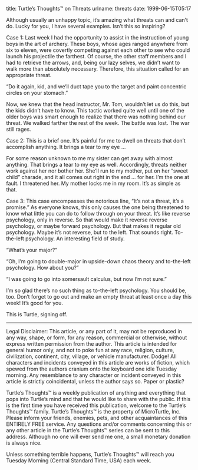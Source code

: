 title: Turtle&#x02bc;s Thoughts&trade; on Threats
urlname: threats
date: 1999-06-15T05:17

Although usually an unhappy topic, it&#x02bc;s amazing what threats can and can&#x02bc;t do. Lucky for you, I have
several examples. Isn&#x02bc;t this so inspiring?

Case 1: Last week I had the opportunity to assist in the instruction of young boys in the art of archery. These boys,
whose ages ranged anywhere from six to eleven, were covertly competing against each other to see who could launch his
projectile the farthest. Of course, the other staff members and I had to retrieve the arrows, and, being our lazy
selves, we didn&#x02bc;t want to walk more than absolutely necessary. Therefore, this situation called for an
appropriate threat.

&ldquo;Do it again, kid, and we&#x02bc;ll duct tape you to the target and paint concentric circles on your
stomach.&rdquo;

Now, we knew that the head instructor, Mr. Tom, wouldn&#x02bc;t let us do this, but the kids didn&#x02bc;t have to know.
This tactic worked quite well until one of the older boys was smart enough to realize that there was nothing behind our
threat. We walked farther the rest of the week. The battle was lost. The war still rages.

Case 2: This is a brief one. It&#x02bc;s painful for me to dwell on threats that don&#x02bc;t accomplish anything. It
brings a tear to my eye &hellip;

For some reason unknown to me my sister can get away with almost anything. That brings a tear to my eye as well.
Accordingly, threats neither work against her nor bother her. She&#x02bc;ll run to my mother, put on her &ldquo;sweet
child&rdquo; charade, and it all comes out right in the end &hellip; for her. I&#x02bc;m the one at fault. I threatened
her. My mother locks me in my room. It&#x02bc;s as simple as that.

Case 3: This case encompasses the notorious line, &ldquo;It&#x02bc;s not a threat, it&#x02bc;s a promise.&rdquo; As
everyone knows, this only causes the one being threatened to know what little you can do to follow through on your
threat. It&#x02bc;s like reverse psychology, only in reverse. So that would make it reverse reverse psychology, or maybe
forward psychology. But that makes it regular old psychology. Maybe it&#x02bc;s not reverse, but to the left. That
sounds right. To-the-left psychology. An interesting field of study.

&ldquo;What&#x02bc;s your major?&rdquo;

&ldquo;Oh, I&#x02bc;m going to double-major in upside-down chaos theory and to-the-left psychology. How about
you?&rdquo;

&ldquo;I was going to go into somersault calculus, but now I&#x02bc;m not sure.&rdquo;

I&#x02bc;m so glad there&#x02bc;s no such thing as to-the-left psychology. You should be, too. Don&#x02bc;t forget to go
out and make an empty threat at least once a day this week! It&#x02bc;s good for you.

This is Turtle, signing off.

---

Legal Disclaimer: This article, or any part of it, may not be reproduced in any way, shape, or form, for any reason,
commercial or otherwise, without express written permission from the author. This article is intended for general humor
only, and not to poke fun at any race, religion, culture, civilization, continent, city, village, or vehicle
manufacturer. Dodge! All characters and incidents conveyed in this article are works of fiction, which spewed from the
authors cranium onto the keyboard one idle Tuesday morning. Any resemblance to any character or incident conveyed in
this article is strictly coincidental, unless the author says so. Paper or plastic?

Turtle&#x02bc;s Thoughts&trade; is a weekly publication of anything and everything that pops into Turtle&#x02bc;s mind
and that he would like to share with the public. If this is the first time you have received this publication, welcome
to the Turtle&#x02bc;s Thoughts&trade; family. Turtle&#x02bc;s Thoughts&trade; is the property of MicroTurtle, Inc.
Please inform your friends, enemies, pets, and other acquaintances of this ENTIRELY FREE service. Any questions and/or
comments concerning this or any other article in the Turtle&#x02bc;s Thoughts&trade; series can be sent to this address.
Although no one will ever send me one, a small monetary donation is always nice.

Unless something terrible happens, Turtle&#x02bc;s Thoughts&trade; will reach you Tuesday Morning (Central Standard
Time, USA) each week.
